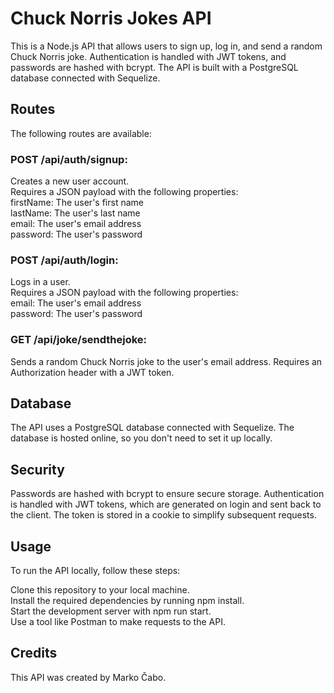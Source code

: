 # Chuck Norris Jokes API
This is a Node.js API that allows users to sign up, log in, and send a random Chuck Norris joke. Authentication is handled with JWT tokens,
and passwords are hashed with bcrypt. The API is built with a PostgreSQL database connected with Sequelize.

## Routes
The following routes are available:

### POST /api/auth/signup:  
Creates a new user account.  
Requires a JSON payload with the following properties:  
firstName: The user's first name  
lastName: The user's last name  
email: The user's email address  
password: The user's password  

### POST /api/auth/login:  
Logs in a user.  
Requires a JSON payload with the following properties:  
email: The user's email address  
password: The user's password

### GET /api/joke/sendthejoke:  
Sends a random Chuck Norris joke to the user's email address. Requires an Authorization header with a JWT token.

## Database
The API uses a PostgreSQL database connected with Sequelize. The database is hosted online, so you don't need to set it up locally.

## Security
Passwords are hashed with bcrypt to ensure secure storage. Authentication is handled with JWT tokens, which are generated on login and sent back to the client.
The token is stored in a cookie to simplify subsequent requests.

## Usage
To run the API locally, follow these steps:

Clone this repository to your local machine.  
Install the required dependencies by running npm install.  
Start the development server with npm run start.  
Use a tool like Postman to make requests to the API.

## Credits
This API was created by Marko Čabo.
